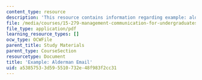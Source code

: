 ```yaml
---
content_type: resource
description: 'This resource contains information regarding example: alderman email.'
file: /media/courses/15-279-management-communication-for-undergraduates-fall-2012/a53857533d595510732e48f983f2cc31_MIT15_279F12_aldermanEml.pdf
file_type: application/pdf
learning_resource_types: []
ocw_type: OCWFile
parent_title: Study Materials
parent_type: CourseSection
resourcetype: Document
title: 'Example: Alderman Email'
uid: a5385753-3d59-5510-732e-48f983f2cc31
---
```

